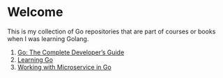 # Welcome

This is my collection of Go repositories that are part of courses or books when I was learning Golang.

1. [Go: The Complete Developer’s Guide](https://github.com/bustanil/go-projects/tree/main/go_course)
2. [Learning Go](https://github.com/bustanil/go-projects/tree/main/learning_go)
3. [Working with Microservice in Go](https://github.com/bustanil/go-projects/tree/main/go_microservices)
